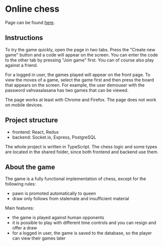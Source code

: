 # Online chess

Page can be found [here](https://nettishakki.herokuapp.com/).

## Instructions

To try the game quickly, open the page in two tabs. Press the "Create new game" button and a code will appear on the screen. You can enter the code to the other tab by pressing "Join game" first. You can of course also play against a friend.

For a logged in user, the games played will appear on the front page. To view the moves of a game, select the game first and then press the board that appears on the screen. For example, the user demouser with the password vahvasalasana has two games that can be viewed.

The page works at least with Chrome and Firefox. The page does not work on mobile devices.

## Project structure

- frontend: React, Redux
- backend: Socket.io, Express, PostgreSQL

The whole project is written in TypeScript. The chess logic and some types are located in the shared folder, since both frontend and backend use them.

## About the game

The game is a fully functional implementation of chess, except for the following rules:
- pawn is promoted automatically to queen
- draw only follows from stalemate and insufficient material

Main features:
- the game is played against human opponents
- it is possible to play with different time controls and you can resign and offer a draw
- for a logged in user, the game is saved to the database, so the player can view their games later